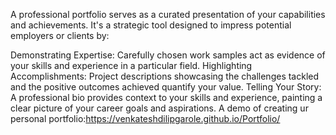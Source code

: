 A professional portfolio serves as a curated presentation of your capabilities and achievements. It's a strategic tool designed to  impress potential employers or clients by:

Demonstrating Expertise: Carefully chosen work samples act as evidence of your skills and experience in a particular field.
Highlighting Accomplishments: Project descriptions showcasing the challenges tackled and the positive outcomes achieved quantify your value.
Telling Your Story: A professional bio provides context to your skills and experience, painting a clear picture of your career goals and aspirations.
A demo of creating ur personal portfolio:https://venkateshdilipgarole.github.io/Portfolio/
